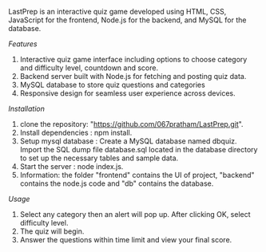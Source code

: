 LastPrep is an interactive quiz game developed using HTML, CSS, JavaScript for the frontend, Node.js for the backend, and MySQL for the database.

*Features*
1. Interactive quiz game interface including options to choose category and difficulty level, countdown and score.
2. Backend server built with Node.js for fetching and posting quiz data.
3. MySQL database to store quiz questions and categories
4. Responsive design for seamless user experience across devices.

*Installation*
1. clone the repository: "https://github.com/067pratham/LastPrep.git".
2. Install dependencies : npm install.
3. Setup mysql database : Create a MySQL database named dbquiz. Import the SQL dump file database.sql located in the database directory to set up the necessary tables and sample data.
4. Start the server : node index.js.
5. Information: the folder "frontend" contains the UI of project, "backend" contains the node.js code and "db" contains the database.

*Usage*
1. Select any category then an alert will pop up. After clicking OK, select difficulty level.
2. The quiz will begin.
3. Answer the questions within time limit and view your final score.

